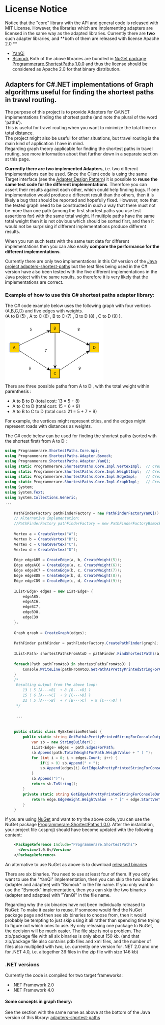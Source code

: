# License Notice
Notice that the "core" library with the API and general code is released with MIT License.
However, the libraries which are implementing adapters are licensed in the same way as the adapted libraries.
Currently there are **two** such adapter libraries, and **both of them are released with license Apache 2.0 **
* [YanQi](https://github.com/TomasJohansson/adapters-shortest-paths-dotnet/tree/master/Programmerare.ShortestPaths.Adapter.YanQi)
* [Bsmock](https://github.com/TomasJohansson/adapters-shortest-paths-dotnet/tree/master/Programmerare.ShortestPaths.Adapter.Bsmock)
Both of the above libraries are bundled in [NuGet package Programmerare.ShortestPaths 1.0.0](https://www.nuget.org/packages/Programmerare.ShortestPaths/1.0.0) and thus the license should be considered as Apache 2.0 for that binary distribution.

## Adapters for C#.NET implementations of Graph algorithms useful for finding the shortest paths in travel routing.

The purpose of this project is to provide Adapters for C#.NET implementations finding the shortest path**s** (and note the plural of the word 'path**s**').<br>
This is useful for travel routing  when you want to minimize the total time or total distance.<br>
The project might also be useful for other situations, but travel routing is the main kind of application I have in mind.<br>
Regarding graph theory applicable for finding the shortest paths in travel routing, see more information about that further down in a separate section at this page.
  
**Currently there are two implemented Adapters**, i.e. two different implementations can be used.
Since the Client code is using the same Target interface (see the [Adapter Design Pattern](https://en.wikipedia.org/wiki/Adapter_pattern)) it is possible to **reuse the same test code for the different implementations**.
Therefore you can assert their results against each other, which could help finding bugs. If one implementation would produce a different result than the others, then it is likely a bug that should be reported and hopefully fixed. However, note that the tested graph need to be constructed in such a way that there must not be more than one path (among the first shortest paths you use test assertions for) with the same total weight. If multiple paths have the same total weight then it is not obvious which should be sorted first, and then it would not be surprising if different implementations produce different results.

When you run such tests with the same test data for different implementations then you can also easily **compare the performance for the different implementations**.

Currently there are only two implementations in this C# version of the [Java project adapters-shortest-paths](https://github.com/TomasJohansson/adapters-shortest-paths) 
but the test files being used in the C# version have also been tested with the five different implementations in the Java project with the same results, so therefore it is very likely that the implementations are correct.

### Example of how to use this C# shortest paths adapter library:

The C# code example below uses the following graph with four vertices (A,B,C,D) and five edges with weights.<br>(A to B (5) , A to C (6) , B to C (7)  , B to D (8) , C to D (9) ).<br>![alt text](images/shortest_paths_getting_started_example.gif "Logo Title Text 1")<br>
There are three possible paths from A to D , with the total weight within parenthesis : 
* A to B to D (total cost: 13 = 5 + 8)
* A to C to D (total cost: 15 = 6 + 9)
* A to B to C to D (total cost: 21 = 5 + 7 + 9)

For example, the vertices might represent cities, and the edges might represent roads with distances as weights.

The C# code below can be used for finding the shortest paths (sorted with the shortest first) from A to D :<br>

```C#
using Programmerare.ShortestPaths.Core.Api;
using Programmerare.ShortestPaths.Adapter.Bsmock;
using Programmerare.ShortestPaths.Adapter.YanQi;
using static Programmerare.ShortestPaths.Core.Impl.VertexImpl;	// CreateVertex
using static Programmerare.ShortestPaths.Core.Impl.WeightImpl;	// CreateWeight
using static Programmerare.ShortestPaths.Core.Impl.EdgeImpl;	// CreateEdge
using static Programmerare.ShortestPaths.Core.Impl.GraphImpl;	// CreateGraph
using System;
using System.Text;
using System.Collections.Generic;
...

	PathFinderFactory pathFinderFactory = new PathFinderFactoryYanQi();
	// Alternative implementation:
	//PathFinderFactory pathFinderFactory = new PathFinderFactoryBsmock();

	Vertex a = CreateVertex("A");
	Vertex b = CreateVertex("B");
	Vertex c = CreateVertex("C");
	Vertex d = CreateVertex("D");

	Edge edgeAB5 = CreateEdge(a, b, CreateWeight(5));
	Edge edgeAC6 = CreateEdge(a, c, CreateWeight(6));
	Edge edgeBC7 = CreateEdge(b, c, CreateWeight(7));
	Edge edgeBD8 = CreateEdge(b, d, CreateWeight(8));
	Edge edgeCD9 = CreateEdge(c, d, CreateWeight(9));

	IList<Edge> edges = new List<Edge> {
		edgeAB5,
		edgeAC6,
		edgeBC7,
		edgeBD8,
		edgeCD9
	};

	Graph graph = CreateGraph(edges);

	PathFinder pathFinder = pathFinderFactory.CreatePathFinder(graph);

	IList<Path> shortestPathsFromAtoD = pathFinder.FindShortestPaths(a, d, 5);

	foreach(Path pathFromAtoD in shortestPathsFromAtoD) {
		Console.WriteLine(pathFromAtoD.GetPathAsPrettyPrintedStringForConsoleOutput());
	}
	/*
	 Resulting output from the above loop:
		13 ( 5 [A--->B]  + 8 [B--->D] )
		15 ( 6 [A--->C]  + 9 [C--->D] )
		21 ( 5 [A--->B]  + 7 [B--->C]  + 9 [C--->D] )             
	 */
	 
	 ...
	 
	 
	public static class MyExtensionMethods {
		public static string GetPathAsPrettyPrintedStringForConsoleOutput(this Path path) {
			var sb = new StringBuilder();
			IList<Edge> edges = path.EdgesForPath;
			sb.Append(path.TotalWeightForPath.WeightValue + " ( ");
			for (int i = 0; i < edges.Count; i++) {
				if(i > 0) sb.Append(" + ");
				sb.Append(edges[i].GetEdgeAsPrettyPrintedStringForConsoleOutput());
			}
			sb.Append(")");
			return sb.ToString();
		}
		private static string GetEdgeAsPrettyPrintedStringForConsoleOutput(this Edge edge) {
			return edge.EdgeWeight.WeightValue  + " [" + edge.StartVertex.VertexId + "--->" + edge.EndVertex.VertexId + "] ";		
		}
	}  
```
If you are using [NuGet](https://www.nuget.org/) and want to try the above code, you can use the NuGet package [Programmerare.ShortestPaths 1.0.0](https://www.nuget.org/packages/Programmerare.ShortestPaths/1.0.0).
After the installation, your project file (.csproj) should have become updated with the following content:
```xml
    <PackageReference Include="Programmerare.ShortestPaths">
      <Version>1.0.0</Version>
    </PackageReference>
```
An alternative to use NuGet as above is to download [released binaries](https://github.com/TomasJohansson/adapters-shortest-paths-dotnet/releases)

There are six binaries. You need to use at least four of them.
If you only want to use the "YanQi" implementation, then you can skip the two binaries (adapter and adaptee) with "Bsmock" in the file name.
If you only want to use the "Bsmock" implementation, then you can skip the two binaries (adapter and adaptee) with "YanQi" in the file name.

Regarding why the six binaries have not been individually released to NuGet:
To make it easier to reuse.
If someone would find the NuGet package page and then see six binaries to choose from, then it would probably be tempting to just skip using it all rather than spending time trying to figure out which ones to use.
By only releasing one package to NuGet, the decision will be much easier.
The file size is not a problem. The zip/package file with all six binaries is only about 150 kb.
(and that zip/package file also contains pdb files and xml files, and the number of files also multiplied with two, i.e. currently one version for .NET 2.0 and one for .NET 4.0, i.e. altogether 36 files in the zip file with size 146 kb)

### .NET versions

Currently the code is compiled for two target frameworks:
* .NET Framework 2.0
* .NET Framework 4.0
     

#### Some concepts in graph theory:

See the section with the same name as above at the bottom of the Java version of this library:
[adapters-shortest-paths](https://github.com/TomasJohansson/adapters-shortest-paths)